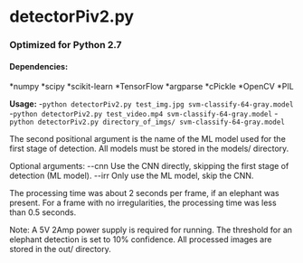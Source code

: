 <h1>detectorPiv2.py</h1>

<h3>Optimized for Python 2.7</h3>

<h4>Dependencies:</h4>
*numpy
*scipy
*scikit-learn
*TensorFlow
*argparse
*cPickle
*OpenCV
*PIL

**Usage:**
	-`python detectorPiv2.py test_img.jpg svm-classify-64-gray.model`
	-`python detectorPiv2.py test_video.mp4 svm-classify-64-gray.model`
	-`python detectorPiv2.py directory_of_imgs/ svm-classify-64-gray.model`
	
The second positional argument is the name of the ML model used for the first stage of detection. All models must be stored in the models/ directory.

Optional arguments:
	--cnn      Use the CNN directly, skipping the first stage of detection (ML model).
	--irr         Only use the ML model, skip the CNN.




The processing time was about 2 seconds per frame, if an elephant was present.
For a frame with no irregularities, the processing time was less than 0.5 seconds.

Note:
	A 5V 2Amp power supply is required for running.
	The threshold for an elephant detection is set to 10% confidence.
	All processed images are stored in the out/ directory.
